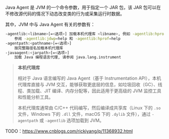 Java Agent 是 JVM 的一个命令参数，用于指定一个 JAR 包，该 JAR 包可以在不修改源代码的情况下动态改变类的行为或采集运行时数据。

其中，JVM 中与 Java Agent 有关的参数有：

```bash
-agentlib:<libname>[=<选项>] 加载本机代理库 <libname>, 例如 -agentlib:hprof
	参阅 -agentlib:jdwp=help 和 -agentlib:hprof=help
-agentpath:<pathname>[=<选项>]
	按完整路径名加载本机代理库
-javaagent:<jarpath>[=<选项>]
	加载 Java 编程语言代理, 请参阅 java.lang.instrument
```

> **本机代理库**
>
> 相对于 Java 语言编写的 Java Agent（基于 Instrumentation API），本机代理库直接与 JVM 交互，能够获取更底层的信息，如垃圾回收（GC）、线程、类加载、JIT 编译、内存分配等，因此适用于更高级的 JVM 监控工具和性能分析工具。
>
> 本机代理库通常由 C/C++ 代码编写，然后编译成共享库（Linux 下的 `.so` 文件，Windows 下的 `.dll` 文件，macOS 下的 `.dylib` 文件），通过 `-agentpath` 或 `-agentlib` 选项加载到 JVM。

TODO：https://www.cnblogs.com/rickiyang/p/11368932.html